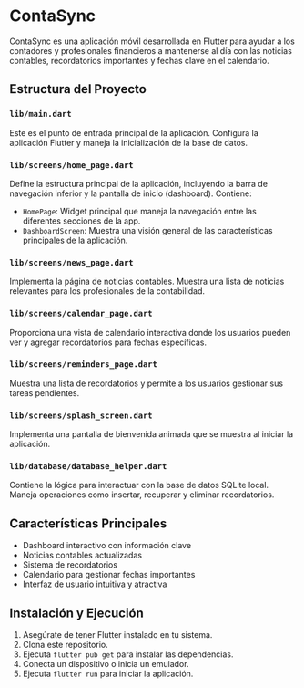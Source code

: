 # ContaSync

ContaSync es una aplicación móvil desarrollada en Flutter para ayudar a los contadores y profesionales financieros a mantenerse al día con las noticias contables, recordatorios importantes y fechas clave en el calendario.

## Estructura del Proyecto

### `lib/main.dart`
Este es el punto de entrada principal de la aplicación. Configura la aplicación Flutter y maneja la inicialización de la base de datos.

### `lib/screens/home_page.dart`
Define la estructura principal de la aplicación, incluyendo la barra de navegación inferior y la pantalla de inicio (dashboard). Contiene:
- `HomePage`: Widget principal que maneja la navegación entre las diferentes secciones de la app.
- `DashboardScreen`: Muestra una visión general de las características principales de la aplicación.

### `lib/screens/news_page.dart`
Implementa la página de noticias contables. Muestra una lista de noticias relevantes para los profesionales de la contabilidad.

### `lib/screens/calendar_page.dart`
Proporciona una vista de calendario interactiva donde los usuarios pueden ver y agregar recordatorios para fechas específicas.

### `lib/screens/reminders_page.dart`
Muestra una lista de recordatorios y permite a los usuarios gestionar sus tareas pendientes.

### `lib/screens/splash_screen.dart`
Implementa una pantalla de bienvenida animada que se muestra al iniciar la aplicación.

### `lib/database/database_helper.dart`
Contiene la lógica para interactuar con la base de datos SQLite local. Maneja operaciones como insertar, recuperar y eliminar recordatorios.

## Características Principales

- Dashboard interactivo con información clave
- Noticias contables actualizadas
- Sistema de recordatorios
- Calendario para gestionar fechas importantes
- Interfaz de usuario intuitiva y atractiva

## Instalación y Ejecución

1. Asegúrate de tener Flutter instalado en tu sistema.
2. Clona este repositorio.
3. Ejecuta `flutter pub get` para instalar las dependencias.
4. Conecta un dispositivo o inicia un emulador.
5. Ejecuta `flutter run` para iniciar la aplicación.
